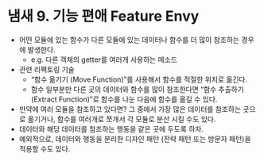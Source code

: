# 냄새 9. 기능 편애 Feature Envy

- 어떤 모듈에 있는 함수가 다른 모듈에 있는 데이터나 함수를 더 많이 참조하는 경우에 발생한다.
    - e.g. 다른 객체의 getter를 여러개 사용하는 메소드
- 관련 리팩토링 기술
    - “함수 옮기기 (Move Function)”를 사용해서 함수를 적절한 위치로 옮긴다.
    - 함수 일부분만 다른 곳의 데이터와 함수를 많이 참조한다면 “함수 추출하기 (Extract Function)”로 함수를 나눈 다음에 함수를 옮길 수 있다.
- 만약에 여러 모듈을 참조하고 있다면? 그 중에서 가장 많은 데이터를 참조하는 곳으로 옮기거나, 함수를 여러개로 쪼개서 각 모듈로 분산 시킬 수도 있다.
- 데이터와 해당 데이터를 참조하는 행동을 같은 곳에 두도록 하자.
- 예외적으로, 데이터와 행동을 분리한 디자인 패턴 (전략 패턴 또는 방문자 패턴)을 적용할 수도 있다.
